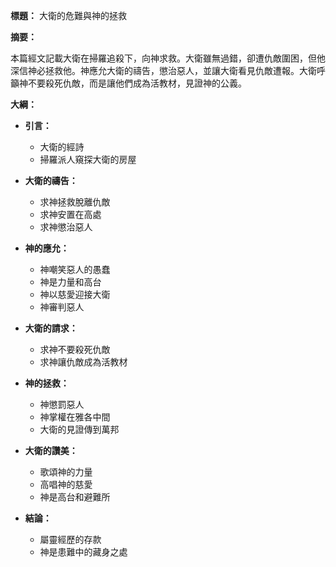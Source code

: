 **標題：** 大衛的危難與神的拯救

**摘要：**

本篇經文記載大衛在掃羅追殺下，向神求救。大衛雖無過錯，卻遭仇敵圍困，但他深信神必拯救他。神應允大衛的禱告，懲治惡人，並讓大衛看見仇敵遭報。大衛呼籲神不要殺死仇敵，而是讓他們成為活教材，見證神的公義。

**大綱：**

* **引言：**
    * 大衛的經詩
    * 掃羅派人窺探大衛的房屋

* **大衛的禱告：**
    * 求神拯救脫離仇敵
    * 求神安置在高處
    * 求神懲治惡人

* **神的應允：**
    * 神嘲笑惡人的愚蠢
    * 神是力量和高台
    * 神以慈愛迎接大衛
    * 神審判惡人

* **大衛的請求：**
    * 求神不要殺死仇敵
    * 求神讓仇敵成為活教材

* **神的拯救：**
    * 神懲罰惡人
    * 神掌權在雅各中間
    * 大衛的見證傳到萬邦

* **大衛的讚美：**
    * 歌頌神的力量
    * 高唱神的慈愛
    * 神是高台和避難所

* **結論：**
    * 屬靈經歷的存款
    * 神是患難中的藏身之處